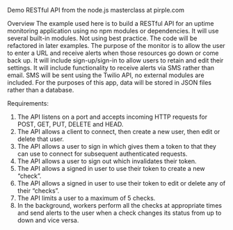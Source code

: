 Demo RESTful API from the node.js masterclass at pirple.com

Overview
The example used here is to build a RESTful API for an uptime monitoring application using no npm modules or dependencies. It will use several built-in modules. 
Not using best practice. The code will be refactored in later examples.
The purpose of the monitor is to allow the user to enter a URL and receive alerts when those resources go down or come back up.
It will include sign-up/sign-in to allow users to retain and edit their settings.
It will include functionality to receive alerts via SMS rather than email. SMS will be sent using the Twilio API, no external modules are included.
For the purposes of this app, data will be stored in JSON files rather than a database. 

Requirements:
1.	The API listens on a port and accepts incoming HTTP requests for POST, GET, PUT, DELETE and HEAD.
2.	The API allows a client to connect, then create a new user, then edit or delete that user.
3.	The API allows a user to sign in which gives them a token to that they can use to connect for subsequent authenticated requests.
4.	The API allows a user to sign out which invalidates their token.
5.	The API allows a signed in user to use their token to create a new “check”.
6.	The API allows a signed in user to use their token to edit or delete any of their “checks”.
7.	The API limits a user to a maximum of 5 checks.
8.	In the background, workers perform all the checks at appropriate times and send alerts to the user when a check changes its status from up to down and vice versa.
